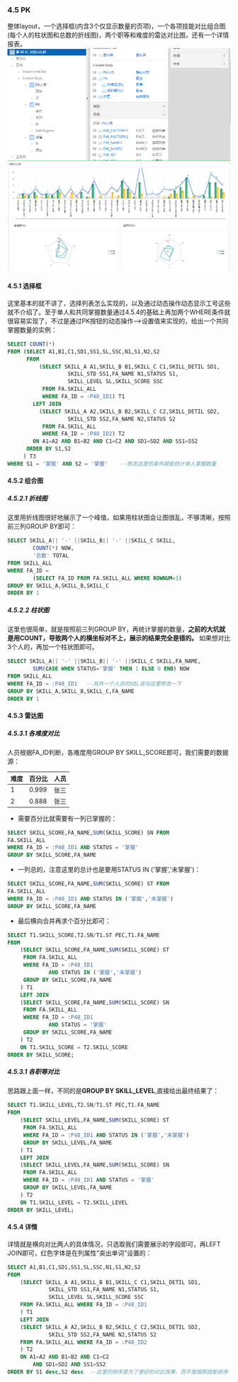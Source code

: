### 4.5 PK
整体layout，一个选择框(内含3个仅显示数量的页项)，一个各项技能对比组合图(每个人的柱状图和总数的折线图)，两个职等和难度的雷达对比图，还有一个详情报表。
![](https://github.com/397179459/APEX_FA/blob/master/img/4.detil_img/451.PNG)
![](https://github.com/397179459/APEX_FA/blob/master/img/4.detil_img/452.PNG)
#### 4.5.1 选择框
这里基本的就不讲了，选择列表怎么实现的，以及通过动态操作动态显示工号这些就不介绍了。至于单人和共同掌握数量通过4.5.4的基础上再加两个WHERE条件就很容易实现了，不过是通过PK按钮的动态操作——>设置值来实现的，给出一个共同掌握数量的实例：
```sql
SELECT COUNT(*) 
FROM (SELECT A1,B1,C1,SD1,SS1,SL,SSC,N1,S1,N2,S2
      FROM
          (SELECT SKILL_A A1,SKILL_B B1,SKILL_C C1,SKILL_DETIL SD1,
                   SKILL_STD SS1,FA_NAME N1,STATUS S1,
                   SKILL_LEVEL SL,SKILL_SCORE SSC
           FROM FA.SKILL_ALL 
           WHERE FA_ID = :P48_ID1) T1
        LEFT JOIN
          (SELECT SKILL_A A2,SKILL_B B2,SKILL_C C2,SKILL_DETIL SD2,
                   SKILL_STD SS2,FA_NAME N2,STATUS S2 
           FROM FA.SKILL_ALL 
           WHERE FA_ID = :P48_ID2) T2
        ON A1=A2 AND B1=B2 AND C1=C2 AND SD1=SD2 AND SS1=SS2
      ORDER BY S1,S2
     ) T3
WHERE S1 = '掌握' AND S2 = '掌握'    --修改这里的条件就能统计单人掌握数量
```
#### 4.5.2 组合图
##### 4.5.2.1 折线图
这里用折线图很好地展示了一个峰值，如果用柱状图会让图很乱，不够清晰，按照前三列GROUP BY即可：
```sql
SELECT SKILL_A|| '-' ||SKILL_B|| '-' ||SKILL_C SKILL,
        COUNT(*) NOW,
        '总数' TOTAL
FROM SKILL_ALL
WHERE FA_ID = 
        (SELECT FA_ID FROM FA.SKILL_ALL WHERE ROWNUM=1)
GROUP BY SKILL_A,SKILL_B,SKILL_C
ORDER BY 1
```
##### 4.5.2.2 柱状图
这里也很简单，就是按照前三列GROUP BY，再统计掌握的数量，**之前的大坑就是用COUNT，导致两个人的横坐标对不上，展示的结果完全是错的。** 如果想对比3个人的，再加一个柱状图即可。
```sql
SELECT SKILL_A|| '-' ||SKILL_B|| '-' ||SKILL_C SKILL,FA_NAME,
        SUM(CASE WHEN STATUS='掌握' THEN 1 ELSE 0 END) NOW
FROM SKILL_ALL
WHERE FA_ID = :P48_ID1   --另外一个人员的SQL语句这里修改一下
GROUP BY SKILL_A,SKILL_B,SKILL_C,FA_NAME
ORDER BY 1
```
#### 4.5.3 雷达图
##### 4.5.3.1 各难度对比
人员根据FA_ID判断，各难度用GROUP BY SKILL_SCORE即可，我们需要的数据源：

难度|百分比|人员
--|--|--
1|0.999|张三
2|0.888|张三

* 需要百分比就需要有一列已掌握的：
```sql
SELECT SKILL_SCORE,FA_NAME,SUM(SKILL_SCORE) SN FROM
FA.SKILL_ALL 
WHERE FA_ID = :P48_ID1 AND STATUS = '掌握'
GROUP BY SKILL_SCORE,FA_NAME
```
* 一列总的，注意这里的总计也是要用STATUS IN ('掌握','未掌握')：
```sql
SELECT SKILL_SCORE,FA_NAME,SUM(SKILL_SCORE) ST FROM
FA.SKILL_ALL 
WHERE FA_ID = :P48_ID1 AND STATUS IN ('掌握','未掌握')
GROUP BY SKILL_SCORE,FA_NAME
```
* 最后横向合并再求个百分比即可：
```sql
SELECT T1.SKILL_SCORE,T2.SN/T1.ST PEC,T1.FA_NAME 
FROM 
    (SELECT SKILL_SCORE,FA_NAME,SUM(SKILL_SCORE) ST 
     FROM FA.SKILL_ALL 
     WHERE FA_ID = :P48_ID1 
             AND STATUS IN ('掌握','未掌握')
     GROUP BY SKILL_SCORE,FA_NAME
    ) T1
    LEFT JOIN
    (SELECT SKILL_SCORE,FA_NAME,SUM(SKILL_SCORE) SN 
     FROM FA.SKILL_ALL 
     WHERE FA_ID = :P48_ID1 
             AND STATUS = '掌握'
     GROUP BY SKILL_SCORE,FA_NAME
    ) T2
    ON T1.SKILL_SCORE = T2.SKILL_SCORE
ORDER BY SKILL_SCORE;
```
##### 4.5.3.1 各职等对比
思路跟上面一样，不同的是**GROUP BY SKILL_LEVEL**,直接给出最终结果了：
```sql
SELECT T1.SKILL_LEVEL,T2.SN/T1.ST PEC,T1.FA_NAME 
FROM 
    (SELECT SKILL_LEVEL,FA_NAME,SUM(SKILL_SCORE) ST 
     FROM FA.SKILL_ALL 
     WHERE FA_ID = :P48_ID1 AND STATUS IN ('掌握','未掌握')
     GROUP BY SKILL_LEVEL,FA_NAME
    ) T1
    LEFT JOIN
    (SELECT SKILL_LEVEL,FA_NAME,SUM(SKILL_SCORE) SN 
     FROM FA.SKILL_ALL 
     WHERE FA_ID = :P48_ID1 AND STATUS = '掌握'
     GROUP BY SKILL_LEVEL,FA_NAME
    ) T2
    ON T1.SKILL_LEVEL = T2.SKILL_LEVEL
ORDER BY SKILL_LEVEL;
```
#### 4.5.4 详情
详情就是横向对比两人的具体情况，只选取我们需要展示的字段即可，再LEFT JOIN即可，红色字体是在列属性"突出单词"设置的：
```sql
SELECT A1,B1,C1,SD1,SS1,SL,SSC,N1,S1,N2,S2
FROM
    (SELECT SKILL_A A1,SKILL_B B1,SKILL_C C1,SKILL_DETIL SD1,
             SKILL_STD SS1,FA_NAME N1,STATUS S1,
             SKILL_LEVEL SL,SKILL_SCORE SSC
    FROM FA.SKILL_ALL WHERE FA_ID = :P48_ID1
    ) T1
    LEFT JOIN
    (SELECT SKILL_A A2,SKILL_B B2,SKILL_C C2,SKILL_DETIL SD2,
             SKILL_STD SS2,FA_NAME N2,STATUS S2 
    FROM FA.SKILL_ALL WHERE FA_ID = :P48_ID2
    ) T2
    ON A1=A2 AND B1=B2 AND C1=C2 
        AND SD1=SD2 AND SS1=SS2
ORDER BY S1 desc,S2 desc  --这里的排序是为了更好的对比效果，而不是按照技能排序
```